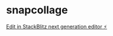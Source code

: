 # snapcollage

[Edit in StackBlitz next generation editor ⚡️](https://stackblitz.com/~/github.com/rikstrz/snapcollage)